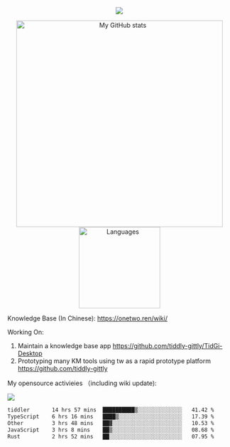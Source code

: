 <a href="https://github.com/linonetwo">
    <p align="center">
        <img src="https://github-profile-trophy.vercel.app/?username=linonetwo&column=7&theme=onedark"/>
    </p>
</a>
<a align="center" href="https://github.com/linonetwo">
  <p align="center">
    <img src="https://github-readme-stats.vercel.app/api?username=linonetwo&show_icons=true&count_private=true" alt="My GitHub stats" width="465"/>
    <img src="https://github-readme-stats.vercel.app/api/top-langs/?username=linonetwo&layout=compact&langs_count=10" alt="Languages" height="183">
  </p>
</a>

Knowledge Base (In Chinese): https://onetwo.ren/wiki/

Working On: 

1. Maintain a knowledge base app https://github.com/tiddly-gittly/TidGi-Desktop
1. Prototyping many KM tools using tw as a rapid prototype platform https://github.com/tiddly-gittly

My opensource activieies （including wiki update):

![](https://visitor-badge.glitch.me/badge?page_id=linonetwo.linonetwo)

<!--START_SECTION:waka-->

```txt
tiddler       14 hrs 57 mins  ██████████▒░░░░░░░░░░░░░░   41.42 %
TypeScript    6 hrs 16 mins   ████▒░░░░░░░░░░░░░░░░░░░░   17.39 %
Other         3 hrs 48 mins   ██▓░░░░░░░░░░░░░░░░░░░░░░   10.53 %
JavaScript    3 hrs 8 mins    ██▒░░░░░░░░░░░░░░░░░░░░░░   08.68 %
Rust          2 hrs 52 mins   ██░░░░░░░░░░░░░░░░░░░░░░░   07.95 %
```

<!--END_SECTION:waka-->
